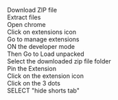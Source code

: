 Download ZIP file <br>
Extract files<br>
Open chrome<br>
Click on extensions icon<br>
Go to manage extensions<br>
ON the developer mode<br>
Then Go to Load unpacked<br>
Select the downloaded zip file folder<br>
Pin the Extension<br>
Click on the extension icon<br>
Click on the 3 dots<br>
SELECT "hide shorts tab"<br>

